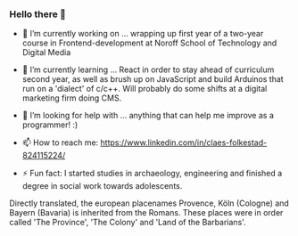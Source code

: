 ### Hello there 👋

<!--
**ClaesF0/ClaesF0** is a ✨ _special_ ✨ repository because its `README.md` (this file) appears on your GitHub profile.

Here are some ideas to get you started:

- 🔭 I’m currently working on ...
- 🌱 I’m currently learning ...
- 👯 I’m looking to collaborate on ...
- 🤔 I’m looking for help with ...
- 💬 Ask me about ...
- 📫 How to reach me: ...
- 😄 Pronouns: ...
- ⚡ Fun fact: ...
-->

- 🔭 I’m currently working on ...
wrapping up first year of a two-year course in Frontend-development at Noroff School of Technology and Digital Media

- 🌱 I’m currently learning ...
React in order to stay ahead of curriculum second year, as well as brush up on JavaScript and build Arduinos that run on a 'dialect' of c/c++. Will probably do some shifts at a digital marketing firm doing CMS.

- 🤔 I’m looking for help with ...
anything that can help me improve as a programmer! :)

- 📫 How to reach me: 
https://www.linkedin.com/in/claes-folkestad-824115224/

- ⚡ Fun fact: 
I started studies in archaeology, engineering and finished a degree in social work towards adolescents.

Directly translated, the european placenames Provence, Köln (Cologne) and Bayern (Bavaria) is inherited from the Romans. These places were in order called 'The Province', 'The Colony' and 'Land of the Barbarians'. 
